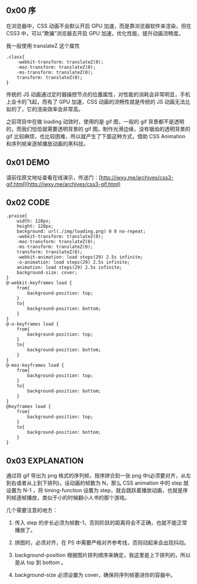 ## 0x00 序

在浏览器中，CSS 动画不会默认开启 GPU 加速，而是靠浏览器软件来渲染，但在 CSS3  中，可以“欺骗”浏览器去开启 GPU 加速，优化性能，提升动画流畅度。

我一般使用 translateZ 这个属性

    .class{
        -webkit-transform: translateZ(0);
        -moz-transform: translateZ(0);
        -ms-transform: translateZ(0);
        transform: translateZ(0);
    }

传统的 JS 动画通过定时器操控节点的位置属性，对性能的消耗会非常明显，手机上会卡的飞起，而有了 GPU 加速，CSS 动画的流畅性就是传统的 JS 动画无法比拟的了，它的渲染效率会非常高。

之前项目中在做 loading 动效时，使用的是 gif 图，一般的 gif 背景都不是透明的，而我们恰恰就需要透明背景的 gif 图。制作光滑边缘，没有锯齿的透明背景的 gif 比较麻烦，也比较困难，所以就产生了下面这种方式，借助 CSS Animation 和序列帧来逐帧播放动画的黑科技。

## 0x01 DEMO

请前往原文地址查看在线演示，传送门：[http://iwxy.me/archives/css3-gif.html](http://iwxy.me/archives/css3-gif.html)

## 0x02 CODE

    .praise{
    	width: 128px;
    	height: 128px;
        background: url(./img/loading.png) 0 0 no-repeat;
        -webkit-transform: translateZ(0);
        -moz-transform: translateZ(0);
        -ms-transform: translateZ(0);
        transform: translateZ(0);
    	-webkit-animation: load steps(29) 2.5s infinite;
    	-o-animation: load steps(29) 2.5s infinite;
    	animation: load steps(29) 2.5s infinite;
    	background-size: cover;
    }
    @-webkit-keyframes load {
    	from{
    		background-position: top;
    	}
    	to{
    		background-position: bottom;
    	}
    }
    @-o-keyframes load {
    	from{
    		background-position: top;
    	}
    	to{
    		background-position: bottom;
    	}
    }
    @-moz-keyframes load {
    	from{
    		background-position: top;
    	}
    	to{
    		background-position: bottom;
    	}
    }
    @keyframes load {
    	from{
    		background-position: top;
    	}
    	to{
    		background-position: bottom;
    	}
    }

## 0x03 EXPLANATION
通过将 gif 导出为 png 格式的序列帧，按序拼合到一张 png 中(必须要对齐，从左到右或者从上到下排列)，设动画的帧数为 N，那么 CSS animation 中的 step 就设置为 N-1 ，将 timing-function 设置为 step，就会跳跃着播放动画，也就是序列帧逐帧播放，类似于小的时候翻小人书的那个游戏。 

几个需要注意的地方：

 1. 传入 step 的步长必须为帧数-1，否则阶跃的距离将会不正确，也就不能正常播放了。
 
 2. 拼图时，必须对齐，在 PS 中需要严格对齐参考线，否则动起来会出现抖动。
 
 3. background-position 根据图片排列顺序来确定，我这里是上下排列的，所以是从 top 到 bottom 。
 
 4. background-size 必须设置为 cover，确保将序列帧塞进你的容器中。